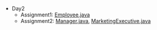 - Day2
    - Assignment1: [Employee.java](https://github.com/phadatul/FLIND2/blob/Anmol/Day2/Employee.java)
    - Assignment2: [Manager.java](https://github.com/phadatul/FLIND2/blob/Anmol/Day2/Manager.java), [MarketingExecutive.java](https://github.com/phadatul/FLIND2/blob/Anmol/Day2/MarketingExecutive.java)

